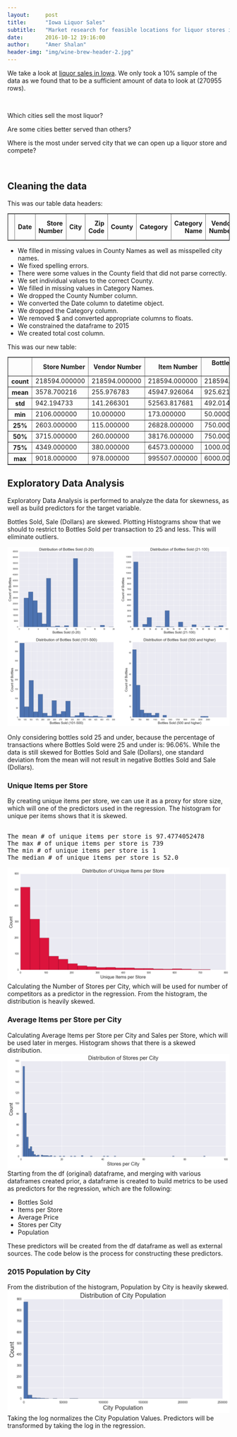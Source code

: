 ```yaml
---
layout:     post
title:      "Iowa Liquor Sales"
subtitle:   "Market research for feasible locations for liquor stores in Iowa."
date:       2016-10-12 19:16:00
author:     "Amer Shalan"
header-img: "img/wine-brew-header-2.jpg"
---
```


<p>We take a look at <a href="https://data.iowa.gov/Economy/Iowa-Liquor-Sales/m3tr-qhgy/data" target="_blank">liquor sales in Iowa</a>. We only took a 10% sample of the data as we found that to be a sufficient amount of data to look at (270955 rows).</p>
<br>
<p>Which cities sell the most liquor?</p>
<p>Are some cities better served than others?</p>
<p>Where is the most under served city that we can open up a liquor store and compete?</p>
<br>
<h2>Cleaning the data</h2>
<p>This was our table data headers:</p>
<table border="1" class="dataframe">
  <thead>
    <tr style="text-align: right">
      <th></th>
      <th>Date</th>
      <th>Store Number</th>
      <th>City</th>
      <th>Zip Code</th>
      <th>County</th>
      <th>Category</th>
      <th>Category Name</th>
      <th>Vendor Number</th>
      <th>Item Number</th>
      <th>Item Description</th>
      <th>Bottle Volume (ml)</th>
      <th>State Bottle Cost</th>
      <th>State Bottle Retail</th>
      <th>Bottles Sold</th>
      <th>Sale (Dollars)</th>
      <th>Volume Sold (Liters)</th>
      <th>Volume Sold (Gallons)</th>
    </tr>
  </thead>
</table>
<ul>
    <li>We filled in missing values in County Names as well as misspelled city names.</li>
    <li>We fixed spelling errors.</li>
    <li>There were some values in the County field that did not parse correctly.</li>
    <li>We set individual values to the correct County.</li>
    <li>We filled in missing values in Category Names.</li>
    <li>We dropped the County Number column.</li>
    <li>We converted the Date column to datetime object.</li>
    <li>We dropped the Category column.</li>
    <li>We removed $ and converted appropriate columns to floats.</li>
    <li>We constrained the dataframe to 2015</li>
    <li>We created total cost column.</li>
</ul>
<p>This was our new table:</p>
<table border="1" class="dataframe">
  <thead>
    <tr style="text-align: right">
      <th></th>
      <th>Store Number</th>
      <th>Vendor Number</th>
      <th>Item Number</th>
      <th>Bottle Volume (ml)</th>
      <th>State Bottle Cost</th>
      <th>State Bottle Retail</th>
      <th>Bottles Sold</th>
      <th>Sale (Dollars)</th>
      <th>Total_Cost</th>
      <th>Volume Sold (Liters)</th>
      <th>Volume Sold (Gallons)</th>
    </tr>
  </thead>
  <tbody>
    <tr>
      <th>count</th>
      <td>218594.000000</td>
      <td>218594.000000</td>
      <td>218594.000000</td>
      <td>218594.000000</td>
      <td>218594.000000</td>
      <td>218594.000000</td>
      <td>218594.000000</td>
      <td>218594.000000</td>
      <td>218594.000000</td>
      <td>218594.000000</td>
      <td>218594.000000</td>
    </tr>
    <tr>
      <th>mean</th>
      <td>3578.700216</td>
      <td>255.976783</td>
      <td>45947.926064</td>
      <td>925.621609</td>
      <td>9.771547</td>
      <td>14.675065</td>
      <td>9.950456</td>
      <td>130.503332</td>
      <td>86.860051</td>
      <td>9.087232</td>
      <td>2.400800</td>
    </tr>
    <tr>
      <th>std</th>
      <td>942.194733</td>
      <td>141.266301</td>
      <td>52563.817681</td>
      <td>492.014837</td>
      <td>7.021363</td>
      <td>10.531652</td>
      <td>24.449269</td>
      <td>386.612714</td>
      <td>256.816527</td>
      <td>29.360489</td>
      <td>7.756215</td>
    </tr>
    <tr>
      <th>min</th>
      <td>2106.000000</td>
      <td>10.000000</td>
      <td>173.000000</td>
      <td>50.000000</td>
      <td>0.890000</td>
      <td>1.340000</td>
      <td>1.000000</td>
      <td>1.340000</td>
      <td>0.890000</td>
      <td>0.100000</td>
      <td>0.030000</td>
    </tr>
    <tr>
      <th>25%</th>
      <td>2603.000000</td>
      <td>115.000000</td>
      <td>26828.000000</td>
      <td>750.000000</td>
      <td>5.510000</td>
      <td>8.270000</td>
      <td>2.000000</td>
      <td>30.720000</td>
      <td>20.430000</td>
      <td>1.600000</td>
      <td>0.420000</td>
    </tr>
    <tr>
      <th>50%</th>
      <td>3715.000000</td>
      <td>260.000000</td>
      <td>38176.000000</td>
      <td>750.000000</td>
      <td>8.000000</td>
      <td>12.300000</td>
      <td>6.000000</td>
      <td>70.560000</td>
      <td>47.040000</td>
      <td>5.250000</td>
      <td>1.390000</td>
    </tr>
    <tr>
      <th>75%</th>
      <td>4349.000000</td>
      <td>380.000000</td>
      <td>64573.000000</td>
      <td>1000.000000</td>
      <td>11.920000</td>
      <td>17.880000</td>
      <td>12.000000</td>
      <td>135.660000</td>
      <td>90.420000</td>
      <td>10.500000</td>
      <td>2.770000</td>
    </tr>
    <tr>
      <th>max</th>
      <td>9018.000000</td>
      <td>978.000000</td>
      <td>995507.000000</td>
      <td>6000.000000</td>
      <td>425.000000</td>
      <td>637.500000</td>
      <td>2508.000000</td>
      <td>36392.400000</td>
      <td>24261.600000</td>
      <td>2508.000000</td>
      <td>662.540000</td>
    </tr>
  </tbody>
</table>
<h2>Exploratory Data Analysis</h2>
<p>Exploratory Data Analysis is performed to analyze the data for skewness, as well as build predictors for the target variable.</p>
<p>Bottles Sold, Sale (Dollars) are skewed. Plotting Histograms show that we should to restrict to Bottles Sold per transaction to 25 and less. This will eliminate outliers.</p>
<img src='/img/post3/hist1.png'>
<p>Only considering bottles sold 25 and under, because the percentage of transactions where Bottles Sold were 25 and under is: 96.06%. While the data is still skewed for Bottles Sold and Sale (Dollars), one standard deviation from the mean will not result in negative Bottles Sold and Sale (Dollars).</p>
<h3>Unique Items per Store</h3>
<p>By creating unique items per store, we can use it as a proxy for store size, which will one of the predictors used in the regression. The histogram for unique per items shows that it is skewed.
<xmp>
The mean # of unique items per store is 97.4774052478
The max # of unique items per store is 739
The min # of unique items per store is 1
The median # of unique items per store is 52.0
</xmp>
<img src='/img/post3/hist2.png'>
Calculating the Number of Stores per City, which will be used for number of competitors as a predictor in the regression. From the histogram, the distribution is heavily skewed.</p>
<h3>Average Items per Store per City</h3>
<p>
    Calculating Average Items per Store per City and Sales per Store, which will be used later in merges. Histogram shows that there is a skewed distribution.
    <img src='/img/post3/hist3.png'>
    Starting from the df (original) dataframe, and merging with various dataframes created prior, a dataframe is created to build metrics to be used as predictors for the regression, which are the following:
    <ul>
        <li>Bottles Sold</li>
        <li>Items per Store</li>
        <li>Average Price</li>
        <li>Stores per City</li>
        <li>Population</li>
    </ul>
    These predictors will be created from the df dataframe as well as external sources. The code below is the process for constructing these predictors.
</p>
<h3>2015 Population by City</h3>
<p>From the distribution of the histogram, Population by City is heavily skewed.
    <img src='/img/post3/hist4.png'>
    Taking the log normalizes the City Population Values. Predictors will be transformed by taking the log in the regression.
</p>


